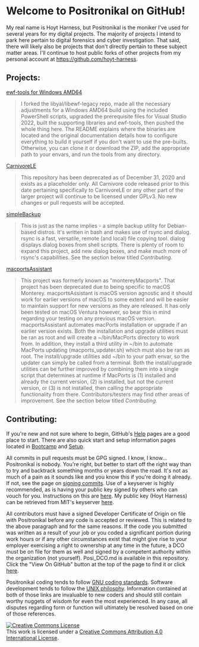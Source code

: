 <html>
    <head>
    </head>
    <body>
        <h1>Welcome to Positronikal on GitHub!</h1>
            <p>
                My real name is Hoyt Harness, but Positronikal is the moniker I've used for several years for my digital projects. The majority of projects I intend to park here pertain to digital forensics and cyber investigation. That said, there will likely also be projects that don't directly pertain to these subject matter areas. I'll continue to host public forks of other projects from my personal account at <a href="https://github.com/hoyt-harness">https://github.com/hoyt-harness</a>.
            </p>
        <h2>Projects:</h2>
            <p>
				<a href="https://github.com/Positronikal/libewf-legacy-win">ewf-tools for Windows AMD64</a>
				<blockquote>
					I forked the libyal/libewf-legacy repo, made all the necessary adjustments for a Windows AMD64 build using the included PowerShell scripts, upgraded the prerequisite files for Visual Studio 2022, built the supporting libraries and ewf-tools, then pushed the whole thing here. The README explains where the binaries are located and the original documentation details how to configure everything to build it yourself if you don't want to use the pre-builts. Otherwise, you can clone it or download the ZIP, add the appropriate path to your envars, and run the tools from any directory.
				</blockquote>
			</p>
			<p>
                <a href="https://github.com/Positronikal/CarnivoreLE">CarnivoreLE</a>
                <blockquote>
                    This repository has been deprecated as of December 31, 2020 and exists as a placeholder only. All Carnivore code released prior to this date pertaining specifically to CarnivoreLE or any other part of the larger project will continue to be licensed under GPLv3. No new changes or pull requests will be accepted.
                </blockquote>
            </p>
            <p>
                <a href="https://github.com/Positronikal/simpleBackup">simpleBackup</a>
                <blockquote>
					This is just as the name implies - a simple backup utility for Debian-based distros. It's written in bash and makes use of rsync and dialog. rsync is a fast, versatile, remote (and local) file copying tool. dialog displays dialog boxes from shell scripts. There is plenty of room to expand this project, add new dialog boxes, and make much more of rsync's capabilities. See the section below titled <cite>Contributing</cite>.
                </blockquote>
            </p>
            <p>
                <a href="https://github.com/Positronikal/macportsAssistant">macportsAssistant</a>
                <blockquote>
					This project was formerly known as "montereyMacports". That project has been deprecated due to being specific to macOS Monterey. macportsAssistant is macOS version agnostic and it should work for earlier versions of macOS to some extent and will be easier to maintain support for new versions as they are released. It has only been tested on macOS Ventura however, so bear this in mind regarding your testing on any previous macOS version. macportsAssistant automates macPorts installation or upgrade if an earlier version exists. Both the installation and upgrade utilities must be ran as root and will create a ~/bin/MacPorts directory to work from. In addition, they install a third utility in ~/bin to automate MacPorts updating (macports_updater.sh) which must also be ran as root. The install/upgrade utilities add ~/bin to your path envar, so the updater can simply be called from a terminal. Both the install/upgrade utilities can be further improved by combining them into a single script that determines at runtime if MacPorts is (1) installed and already the current version, (2) is installed, but not the current version, or (3) is not installed, then calling the appropriate functionality from there. Contributors/testers may find other areas of improvement. See the section below titled <cite>Contributing</cite>.
                </blockquote>
            </p>
        <h2>Contributing:</h2>
            <p>
                If you're new and not sure where to begin, GitHub's <a href="https://help.github.com/">Help</a> pages are a good place to start. There are also quick start and setup information pages located in <a href="https://help.github.com/categories/bootcamp/">Bootcamp</a> and <a href="https://help.github.com/categories/setup">Setup</a>.
            </p>
            <p>
                All commits in pull requests must be GPG signed. I know, I know... Positronikal is nobody. You're right, but better to start off the right way than to try and backtrack something months or years down the road. It's not as much of a pain as it sounds like and you know this if you're doing it already. If not, see the page on <a href="https://help.github.com/articles/signing-commits-with-gpg">signing commits</a>. Use of a keyserver is highly recommended, as is having your public key signed by others who can vouch for you. Instructions on this are <a href="https://www.gnupg.org/gph/en/manual/x457.html">here</a>. My public key (Hoyt Harness) can be retrieved from MIT's keyserver <a href="https://pgp.mit.edu/">here</a>.
            </p>
            <p>
                All contributors must have a signed Developer Certificate of Origin on file with Positronikal before any code is accepted or reviewed. This is related to the above paragraph and for the same reasons. If the code you submitted was written as a result of your job or you coded a significant portion during work hours or if any other circumstances exist that might give rise to your employer exercising a right to ownership at any time in the future, a DCO must be on file for them as well and signed by a competent authority within the organization (not yourself). Posi_DCO.md is available in this repository. Click the "View On GitHub" button at the top of the page to find it or click <a href="https://github.com/Positronikal/Positronikal.github.io">here</a>.
            </p>
            <p>
                Positronikal coding tends to follow <a href="https://www.gnu.org/prep/standards/">GNU coding standards</a>. Software development tends to follow the <a href="http://catb.org/esr/writings/taoup/html/">UNIX philosphy</a>. Information contained at both of those links are invaluable to new coders and should still contain worthy nuggets of wisdom for even the most experienced. In any case, all disputes regarding form or function will ultimately be resolved based on one of those references.
            </p>
        <a rel="license" href="http://creativecommons.org/licenses/by/4.0/"><img alt="Creative Commons License" style="border-width:0" src="https://i.creativecommons.org/l/by/4.0/88x31.png" /></a><br />This work is licensed under a <a rel="license" href="http://creativecommons.org/licenses/by/4.0/">Creative Commons Attribution 4.0 International License</a>.
    </body>
    <!-- Google tag (gtag.js) -->
    <script async src="https://www.googletagmanager.com/gtag/js?id=G-620GDDQLZB"></script>
    <script>
        window.dataLayer = window.dataLayer || [];
        function gtag(){dataLayer.push(arguments);}
        gtag('js', new Date());

        gtag('config', 'G-620GDDQLZB');
    </script>
</html>
